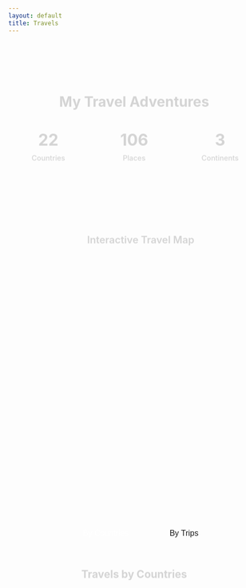 ```yaml
---
layout: default
title: Travels
---
```


<div class="hero">
  <h1>My Travel Adventures</h1>
  
  <div class="travel-stats">
    <div class="stat-item">
      <div class="stat-number">22</div>
      <div class="stat-label">Countries</div>
    </div>
    <div class="stat-item">
      <div class="stat-number">106</div>
      <div class="stat-label">Places</div>
    </div>
    <div class="stat-item">
      <div class="stat-number">3</div>
      <div class="stat-label">Continents</div>
    </div>
  </div>
</div>

<section class="content-section">
  
  <!-- Interactive Map -->
  <div class="map-section">
    <div class="map-header">
      <h3 class="map-title">
        <i data-feather="map" class="icon"></i>
        Interactive Travel Map
      </h3>
    </div>
    <div id="map"></div>
  </div>

  <!-- Navigation Tabs -->
  <div class="tab-navigation">
    <button class="tab-button active" onclick="showTab('countries')">
      <i data-feather="globe" class="icon"></i>
      By Countries
    </button>
    <button class="tab-button" onclick="showTab('trips')">
      <i data-feather="calendar" class="icon"></i>
      By Trips
    </button>
  </div>

  <!-- Travel by Trips -->
  <div class="travels-container" id="trips-tab" style="display: none;">
    <h2>Travels by Trips</h2>
    <div id="trips-container"></div>
  </div>

  <!-- Travel by Countries -->
  <div class="travels-container" id="countries-tab">
    <h2>Travels by Countries</h2>
    <div id="continents-container"></div>
  </div>

</section>

<link rel="stylesheet" href="https://cdnjs.cloudflare.com/ajax/libs/leaflet/1.9.4/leaflet.css" />
<script src="https://cdnjs.cloudflare.com/ajax/libs/leaflet/1.9.4/leaflet.min.js"></script>

<style>
/* Travel Page Styles - Consistent with site design */
.hero {
  text-align: center;
  padding: 3rem 0;
  margin-bottom: 3rem;
}

.hero h1 {
  margin-bottom: 1rem;
  color: var(--text-primary);
}

.hero p {
  font-size: 1.2rem;
  color: var(--text-secondary);
  max-width: 600px;
  margin: 0 auto 2rem;
}

.travel-stats {
  display: grid;
  grid-template-columns: repeat(3, 1fr);
  gap: 1rem;
  max-width: 500px;
  margin: 0 auto;
}

.stat-item {
  background: var(--bg-secondary);
  border: 1px solid var(--border);
  border-radius: 0.75rem;
  padding: 1.5rem 1rem;
  text-align: center;
  transition: transform 0.3s ease, box-shadow 0.3s ease;
}

.stat-item:hover {
  transform: translateY(-4px);
  box-shadow: 0 8px 25px var(--shadow-hover);
}

.stat-number {
  font-size: 2rem;
  font-weight: bold;
  color: var(--accent);
  margin-bottom: 0.5rem;
  display: block;
}

.stat-label {
  font-size: 0.9rem;
  color: var(--text-secondary);
  font-weight: 500;
}

.content-section {
  margin-bottom: 3rem;
}

/* Map Section - Matches site card styling */
.map-section {
  background: var(--bg-secondary);
  border: 1px solid var(--border);
  border-radius: 0.75rem;
  overflow: hidden;
  margin-bottom: 3rem;
  transition: transform 0.3s ease, box-shadow 0.3s ease;
}

.map-section:hover {
  transform: translateY(-2px);
  box-shadow: 0 8px 25px var(--shadow-hover);
}

.map-header {
  background: var(--bg-primary);
  padding: 1.5rem;
  border-bottom: 1px solid var(--border);
  text-align: center;
}

.map-title {
  font-size: 1.25rem;
  font-weight: 600;
  color: var(--text-primary);
  margin: 0;
  display: flex;
  align-items: center;
  justify-content: center;
  gap: 0.5rem;
}

#map {
  height: 500px;
  width: 100%;
}

/* Tab Navigation */
.tab-navigation {
  display: flex;
  gap: 0.5rem;
  margin-bottom: 2rem;
  justify-content: center;
}

.tab-button {
  display: flex;
  align-items: center;
  gap: 0.5rem;
  padding: 0.75rem 1.5rem;
  border: 1px solid var(--border);
  background: var(--bg-secondary);
  color: var(--text-primary);
  border-radius: 0.5rem;
  cursor: pointer;
  font-size: 1rem;
  font-weight: 500;
  transition: all 0.2s ease;
}

.tab-button:hover {
  background: var(--bg-primary);
  transform: translateY(-1px);
}

.tab-button.active {
  background: var(--accent);
  color: white;
  border-color: var(--accent);
}

.tab-button .icon {
  width: 18px;
  height: 18px;
}

/* Travels Container */
.travels-container {
  margin-bottom: 3rem;
}

.travels-container h2 {
  text-align: center;
  margin-bottom: 2rem;
  color: var(--text-primary);
}

/* Trip Sections */
.trip-section {
  background: var(--bg-secondary);
  border: 1px solid var(--border);
  border-radius: 0.75rem;
  margin-bottom: 1.5rem;
  overflow: hidden;
  transition: transform 0.3s ease, box-shadow 0.3s ease;
}

.trip-section:hover {
  transform: translateY(-2px);
  box-shadow: 0 8px 25px var(--shadow-hover);
}

.trip-header {
  background: var(--bg-primary);
  padding: 1rem 1.5rem;
  border-bottom: 1px solid var(--border);
}

.trip-title {
  font-size: 1.25rem;
  font-weight: 600;
  color: var(--text-primary);
  margin: 0 0 0.25rem 0;
  display: flex;
  align-items: center;
  gap: 0.5rem;
}

.trip-title .icon {
  width: 20px;
  height: 20px;
  color: var(--accent);
}

.trip-date {
  font-size: 0.9rem;
  color: var(--text-secondary);
  margin-bottom: 0.25rem;
}

.trip-summary {
  font-size: 0.875rem;
  color: var(--text-secondary);
}

.trip-places {
  padding: 1.5rem;
  display: grid;
  gap: 1rem;
}

.trip-country {
  background: var(--bg-primary);
  border: 1px solid var(--border);
  border-radius: 0.5rem;
  overflow: hidden;
}

.trip-country-header {
  padding: 0.75rem 1rem;
  font-weight: 600;
  color: var(--text-primary);
  background: var(--bg-secondary);
  border-bottom: 1px solid var(--border);
}

.trip-cities {
  padding: 1rem;
  display: grid;
  grid-template-columns: repeat(auto-fill, minmax(150px, 1fr));
  gap: 0.5rem;
}

/* Continent Sections - Match site card styling */
.continent-section {
  background: var(--bg-secondary);
  border: 1px solid var(--border);
  border-radius: 0.75rem;
  margin-bottom: 1.5rem;
  overflow: hidden;
  transition: transform 0.3s ease, box-shadow 0.3s ease;
}

.continent-section:hover {
  transform: translateY(-2px);
  box-shadow: 0 8px 25px var(--shadow-hover);
}

.continent-header {
  background: var(--bg-primary);
  padding: 1rem 1.5rem;
  border-bottom: 1px solid var(--border);
}

.continent-title {
  font-size: 1.25rem;
  font-weight: 600;
  color: var(--text-primary);
  margin: 0;
  display: flex;
  align-items: center;
  gap: 0.5rem;
}

.continent-title .icon {
  width: 20px;
  height: 20px;
  color: var(--accent);
}

.country-count {
  font-size: 0.875rem;
  color: var(--text-secondary);
  margin-left: 0.5rem;
}

.countries-grid {
  padding: 1.5rem;
  display: grid;
  gap: 1rem;
}

/* Country Items - Consistent with site interactive elements */
.country-item {
  background: var(--bg-primary);
  border: 1px solid var(--border);
  border-radius: 0.75rem;
  overflow: hidden;
  transition: transform 0.3s ease;
}

.country-item:hover {
  transform: translateY(-1px);
}

.country-button {
  width: 100%;
  text-align: left;
  padding: 1rem 1.5rem;
  background: none;
  border: none;
  cursor: pointer;
  transition: background-color 0.2s ease;
  display: flex;
  align-items: center;
  justify-content: space-between;
  color: var(--text-primary);
}

.country-button:hover {
  background: var(--bg-secondary);
}

.country-name {
  font-weight: 600;
  font-size: 1.1rem;
}

.country-info {
  display: flex;
  align-items: center;
  gap: 0.75rem;
}

.place-count {
  font-size: 0.875rem;
  color: var(--text-secondary);
}

.expand-arrow {
  transition: transform 0.2s ease;
  color: var(--accent);
  font-size: 1.2rem;
}

.expand-arrow.expanded {
  transform: rotate(90deg);
}

.cities-container {
  background: var(--bg-secondary);
  display: none;
  padding: 1.5rem;
  border-top: 1px solid var(--border);
}

.cities-container.expanded {
  display: block;
}

.cities-grid {
  display: grid;
  grid-template-columns: repeat(auto-fill, minmax(200px, 1fr));
  gap: 0.75rem;
}

.province-section {
  margin-bottom: 1.5rem;
}

.province-header {
  font-weight: 600;
  color: var(--text-primary);
  margin-bottom: 0.75rem;
  padding: 0.5rem 1rem;
  background: var(--bg-primary);
  border-radius: 0.5rem;
  border: 1px solid var(--border);
  display: flex;
  align-items: center;
  justify-content: space-between;
}

.province-count {
  font-size: 0.875rem;
  color: var(--text-secondary);
  font-weight: normal;
}

.city-tag {
  background: var(--accent);
  color: white;
  padding: 0.5rem 1rem;
  border-radius: 1rem;
  font-size: 0.875rem;
  text-align: center;
  font-weight: 500;
  transition: all 0.2s ease;
}

.city-tag:hover {
  transform: translateY(-1px);
  box-shadow: 0 2px 8px rgba(0,0,0,0.1);
}

.icon {
  width: 18px;
  height: 18px;
  stroke: currentColor;
  stroke-width: 2;
  fill: none;
  stroke-linecap: round;
  stroke-linejoin: round;
}

/* Mobile Responsive - Consistent with site patterns */
@media (max-width: 768px) {
  .hero {
    padding: 2rem 1rem;
  }
  
  .hero h1 {
    font-size: 2rem;
  }
  
  .travel-stats {
    grid-template-columns: repeat(3, 1fr);
    gap: 0.75rem;
  }
  
  .stat-item {
    padding: 1rem 0.75rem;
  }
  
  .stat-number {
    font-size: 1.5rem;
  }
  
  .tab-navigation {
    flex-direction: column;
    align-items: center;
    gap: 0.5rem;
  }
  
  .tab-button {
    width: 200px;
    justify-content: center;
  }
  
  .trip-cities,
  .cities-grid {
    grid-template-columns: repeat(auto-fill, minmax(150px, 1fr));
    gap: 0.5rem;
  }
}

@media (max-width: 480px) {
  .travel-stats {
    grid-template-columns: 1fr;
    max-width: 200px;
  }
  
  .countries-grid,
  .trip-places {
    padding: 1rem;
  }
  
  .country-button {
    padding: 0.75rem 1rem;
  }
  
  .cities-container {
    padding: 1rem;
  }
}

/* Smooth animations - Matches site style */
.hero,
.map-section,
.travels-container {
  animation: fadeInUp 0.6s ease-out;
}

@keyframes fadeInUp {
  from {
    opacity: 0;
    transform: translateY(20px);
  }
  to {
    opacity: 1;
    transform: translateY(0);
  }
}
</style>

<script>
// Travel data organized by country/region
const travels = {
  'Canada': {
    'British Columbia': [
      'Victoria', 'Vancouver', 'Tofino', 'Nanaimo', 'Whistler', 'Kamloops', 'Kelowna', 'Vernon',
      'Salmon Arm', 'Harrison Hot Springs', 'Williams Lake', 'Quesnel', 'Barkerville',
      'Grand Forks', 'Parksville', 'Duncan', 'Saltspring Island', 'North Pender Island',
      'South Pender Island', 'Galiano', 'Mayne Island', 'Sidney', 'Langford', 'Squamish',
      'Lake Cowichan', 'Merritt', 'Penticton', 'Revelstoke', 'Kimberley', 'Castlegar',
      'Nelson', 'Trail', 'Cranbrook', 'Chase', 'Lake Louise', 'Golden'
    ],
    'Alberta': [
      'Calgary', 'Drumheller', 'Head-Smashed-In Buffalo Jump', 'Medicine Hat', 'Lethbridge'
    ],
    'Saskatchewan': [
      'Moose Jaw', 'Kerrobert', 'Dodsland', 'North Battleford'
    ],
    'New Brunswick': [
      'Saint John', 'Hampton'
    ]
  },
  'United States': ['Seattle', 'Portland', 'Port Angeles', 'Honolulu'],
  'South Korea': ['Seoul', 'Andong', 'Gyeongju', 'Sokcho', 'Gangneung', 'Busan', 'Incheon'],
  'Japan': ['Tokyo'],
  'Cuba': ['Havana'],
  'Mexico': ['Puerto Vallarta'],
  'United Kingdom': ['London', 'Oxford', 'Bath', 'Edinburgh', 'Aberdeen', 'Belfast', 'Lerwick', 'Scalloway'],
  'Ireland': ['Dublin', 'Galway'],
  'France': ['Paris', 'Strasbourg', 'Dunkirk', 'Dieppe', 'Troyes'],
  'Belgium': ['Bruges'],
  'Netherlands': ['Amsterdam', 'Leiden', 'Noordwijk', 'Utrecht'],
  'Germany': ['Berlin', 'Munich', 'Dresden'],
  'Czech Republic': ['Prague', 'Cesky Krumlov'],
  'Austria': ['Vienna', 'Innsbruck'],
  'Slovakia': ['Bratislava'],
  'Slovenia': ['Ljubljana'],
  'Italy': ['Trieste', 'Venice', 'Verona', 'Rome', 'Florence', 'Pisa'],
  'Hungary': ['Budapest'],
  'Croatia': ['Zagreb'],
  'Greece': ['Athens', 'Aegina'],
  'Spain': ['Barcelona', 'Granada', 'Seville', 'Ronda'],
  'Portugal': ['Lisbon', 'Sintra']
};

// Trip data with date ranges
const trips = {
  'Seoul National University Exchange': {
    date: 'Fall 2022',
    description: 'Exchange semester at Seoul National University',
    countries: {
      'South Korea': ['Seoul', 'Andong', 'Gyeongju', 'Sokcho', 'Gangneung', 'Busan', 'Incheon'],
      'Japan': ['Tokyo']
    }
  },
  'Europe Trip 1': {
    date: 'Summer 2019',
    description: 'First major European trip',
    countries: {
      'United Kingdom': ['London', 'Oxford', 'Bath'],
      'France': ['Paris', 'Strasbourg', 'Dunkirk', 'Dieppe', 'Troyes'],
      'Belgium': ['Bruges'],
      'Germany': ['Munich']
    }
  },
  'Post-Graduation Europe Backpacking': {
    date: 'Fall 2023',
    description: 'Three months across as much of Europe as I could get to',
    countries: {
      'Ireland': ['Dublin', 'Galway'],
      'United Kingdom': ['Edinburgh', 'Aberdeen', 'Belfast', 'Lerwick', 'Scalloway'],
      'Netherlands': ['Amsterdam', 'Leiden', 'Noordwijk', 'Utrecht'],
      'Germany': ['Berlin', 'Munich', 'Dresden'],
      'Czech Republic': ['Prague', 'Cesky Krumlov'],
      'Austria': ['Vienna', 'Innsbruck'],
      'Slovakia': ['Bratislava'],
      'Slovenia': ['Ljubljana'],
      'Italy': ['Trieste', 'Venice', 'Verona', 'Rome', 'Florence', 'Pisa'],
      'Hungary': ['Budapest'],
      'Croatia': ['Zagreb'],
      'Greece': ['Athens', 'Aegina'],
      'Spain': ['Barcelona', 'Granada', 'Seville', 'Ronda'],
      'Portugal': ['Lisbon', 'Sintra']
    }
  }
};

const continents = {
  'North America': ['Canada', 'United States', 'Mexico', 'Cuba'],
  'Europe': ['United Kingdom', 'Ireland', 'France', 'Belgium', 'Netherlands', 'Germany', 'Czech Republic', 'Austria', 'Slovakia', 'Slovenia', 'Italy', 'Hungary', 'Croatia', 'Greece', 'Spain', 'Portugal'],
  'Asia': ['South Korea', 'Japan'],
  'Oceania': []
};

// GPS coordinates from the GPX file (cleaned up)
const coordinates = [
  { name: 'Berlin', lat: 52.517048, lon: 13.388881, country: 'Germany' },
  { name: 'Andong', lat: 36.563483, lon: 128.72607, country: 'South Korea' },
  { name: 'Gyeongju', lat: 35.855687, lon: 129.22488, country: 'South Korea' },
  { name: 'Seoul', lat: 37.56668, lon: 126.97829, country: 'South Korea' },
  { name: 'Victoria', lat: 48.428319, lon: -123.36495, country: 'Canada' },
  { name: 'Vancouver', lat: 49.260878, lon: -123.11394, country: 'Canada' },
  { name: 'Seattle', lat: 47.603838, lon: -122.33005, country: 'United States' },
  { name: 'Portland', lat: 45.52026, lon: -122.67419, country: 'United States' },
  { name: 'Calgary', lat: 51.046107, lon: -114.06546, country: 'Canada' },
  { name: 'Kamloops', lat: 50.675839, lon: -120.33942, country: 'Canada' },
  { name: 'Kelowna', lat: 49.887907, lon: -119.49588, country: 'Canada' },
  { name: 'Vernon', lat: 50.266868, lon: -119.27182, country: 'Canada' },
  { name: 'Nanaimo', lat: 49.163877, lon: -123.93813, country: 'Canada' },
  { name: 'Moose Jaw', lat: 50.401506, lon: -105.5429, country: 'Canada' },
  { name: 'Kerrobert', lat: 51.915888, lon: -109.13654, country: 'Canada' },
  { name: 'Saint John', lat: 45.278751, lon: -66.058044, country: 'Canada' },
  { name: 'Havana', lat: 23.135292, lon: -82.358954, country: 'Cuba' },
  { name: 'London', lat: 51.507318, lon: -0.12765171, country: 'United Kingdom' },
  { name: 'Paris', lat: 48.853496, lon: 2.3483923, country: 'France' },
  { name: 'Munich', lat: 48.1371, lon: 11.575364, country: 'Germany' },
  { name: 'Strasbourg', lat: 48.584604, lon: 7.7507052, country: 'France' },
  { name: 'Bruges', lat: 51.208541, lon: 3.2267837, country: 'Belgium' },
  { name: 'Dunkirk', lat: 51.034773, lon: 2.3772314, country: 'France' },
  { name: 'Dieppe', lat: 49.924611, lon: 1.0791279, country: 'France' },
  { name: 'Troyes', lat: 48.297175, lon: 4.0746193, country: 'France' },
  { name: 'Oxford', lat: 51.752026, lon: -1.2578703, country: 'United Kingdom' },
  { name: 'Bath', lat: 51.381388, lon: -2.359679, country: 'United Kingdom' },
  { name: 'Tofino', lat: 49.152964, lon: -125.90471, country: 'Canada' },
  { name: 'Drumheller', lat: 51.466271, lon: -112.70466, country: 'Canada' },
  { name: 'Head-Smashed-In Buffalo Jump', lat: 49.707542, lon: -113.65304, country: 'Canada' },
  { name: 'Dodsland', lat: 51.8, lon: -108.83333, country: 'Canada' },
  { name: 'Medicine Hat', lat: 50.043029, lon: -110.67902, country: 'Canada' },
  { name: 'Golden', lat: 51.298258, lon: -116.96428, country: 'Canada' },
  { name: 'Salmon Arm', lat: 50.700506, lon: -119.27905, country: 'Canada' },
  { name: 'Harrison Hot Springs', lat: 49.299175, lon: -121.78461, country: 'Canada' },
  { name: 'North Battleford', lat: 52.776177, lon: -108.30047, country: 'Canada' },
  { name: 'Hampton', lat: 45.530663, lon: -65.835729, country: 'Canada' },
  { name: 'Williams Lake', lat: 52.129266, lon: -122.13972, country: 'Canada' },
  { name: 'Quesnel', lat: 52.979428, lon: -122.49363, country: 'Canada' },
  { name: 'Barkerville', lat: 53.066669, lon: -121.51667, country: 'Canada' },
  { name: 'Whistler', lat: 50.117189, lon: -122.9543, country: 'Canada' },
  { name: 'Grand Forks', lat: 49.031218, lon: -118.43922, country: 'Canada' },
  { name: 'Parksville', lat: 49.317951, lon: -124.31176, country: 'Canada' },
  { name: 'Duncan', lat: 48.778688, lon: -123.70804, country: 'Canada' },
  { name: 'Saltspring Island', lat: 48.825067, lon: -123.48811, country: 'Canada' },
  { name: 'North Pender Island', lat: 48.778766, lon: -123.28174, country: 'Canada' },
  { name: 'Galiano', lat: 48.884985, lon: -123.35099, country: 'Canada' },
  { name: 'Sokcho', lat: 38.206957, lon: 128.59134, country: 'South Korea' },
  { name: 'Gangneung', lat: 37.752531, lon: 128.87595, country: 'South Korea' },
  { name: 'Busan', lat: 35.179953, lon: 129.07524, country: 'South Korea' },
  { name: 'Incheon', lat: 37.455999, lon: 126.7052, country: 'South Korea' },
  { name: 'Mayne Island', lat: 48.845192, lon: -123.28701, country: 'Canada' },
  { name: 'Chase', lat: 50.819335, lon: -119.68618, country: 'Canada' },
  { name: 'Lake Louise', lat: 51.417847, lon: -116.21667, country: 'Canada' },
  { name: 'South Pender Island', lat: 48.749504, lon: -123.21456, country: 'Canada' },
  { name: 'Sidney', lat: 48.65058, lon: -123.39832, country: 'Canada' },
  { name: 'Langford', lat: 48.449775, lon: -123.50465, country: 'Canada' },
  { name: 'Puerto Vallarta', lat: 20.747505, lon: -105.32789, country: 'Mexico' },
  { name: 'Tokyo', lat: 35.681267, lon: 139.75765, country: 'Japan' },
  { name: 'Lerwick', lat: 60.153136, lon: -1.1427297, country: 'United Kingdom' },
  { name: 'Edinburgh', lat: 55.953349, lon: -3.1883744, country: 'United Kingdom' },
  { name: 'Aberdeen', lat: 57.148247, lon: -2.0927885, country: 'United Kingdom' },
  { name: 'Prague', lat: 50.087466, lon: 14.421252, country: 'Czech Republic' },
  { name: 'Amsterdam', lat: 52.37308, lon: 4.8924525, country: 'Netherlands' },
  { name: 'Leiden', lat: 52.159472, lon: 4.4908982, country: 'Netherlands' },
  { name: 'Noordwijk', lat: 52.24109, lon: 4.4461804, country: 'Netherlands' },
  { name: 'Utrecht', lat: 52.090705, lon: 5.1215822, country: 'Netherlands' },
  { name: 'Cesky Krumlov', lat: 48.810652, lon: 14.315058, country: 'Czech Republic' },
  { name: 'Dublin', lat: 53.34939, lon: -6.2605555, country: 'Ireland' },
  { name: 'Galway', lat: 53.274412, lon: -9.0490612, country: 'Ireland' },
  { name: 'Belfast', lat: 54.596391, lon: -5.9301831, country: 'United Kingdom' },
  { name: 'Scalloway', lat: 60.137137, lon: -1.275271, country: 'United Kingdom' },
  { name: 'Vienna', lat: 48.208363, lon: 16.372485, country: 'Austria' },
  { name: 'Bratislava', lat: 48.1517, lon: 17.109306, country: 'Slovakia' },
  { name: 'Innsbruck', lat: 47.296536, lon: 11.40307, country: 'Austria' },
  { name: 'Dresden', lat: 51.049317, lon: 13.738126, country: 'Germany' },
  { name: 'Verona', lat: 45.438503, lon: 10.992402, country: 'Italy' },
  { name: 'Venice', lat: 45.437178, lon: 12.33458, country: 'Italy' },
  { name: 'Trieste', lat: 45.649648, lon: 13.777265, country: 'Italy' },
  { name: 'Zagreb', lat: 45.813097, lon: 15.97728, country: 'Croatia' },
  { name: 'Budapest', lat: 47.497884, lon: 19.040146, country: 'Hungary' },
  { name: 'Ljubljana', lat: 46.050023, lon: 14.506912, country: 'Slovenia' },
  { name: 'Athens', lat: 37.975551, lon: 23.734827, country: 'Greece' },
  { name: 'Aegina', lat: 37.746703, lon: 23.430626, country: 'Greece' },
  { name: 'Rome', lat: 41.89332, lon: 12.482932, country: 'Italy' },
  { name: 'Florence', lat: 43.769874, lon: 11.255559, country: 'Italy' },
  { name: 'Pisa', lat: 43.715927, lon: 10.401844, country: 'Italy' },
  { name: 'Barcelona', lat: 41.393688, lon: 2.1636562, country: 'Spain' },
  { name: 'Granada', lat: 37.173504, lon: -3.5995464, country: 'Spain' },
  { name: 'Seville', lat: 37.388627, lon: -5.9953387, country: 'Spain' },
  { name: 'Lisbon', lat: 38.707737, lon: -9.1365706, country: 'Portugal' },
  { name: 'Kimberley', lat: 49.685086, lon: -115.98193, country: 'Canada' },
  { name: 'Castlegar', lat: 49.316161, lon: -117.66357, country: 'Canada' },
  { name: 'Nelson', lat: 49.494881, lon: -117.29003, country: 'Canada' },
  { name: 'Trail', lat: 49.094543, lon: -117.70979, country: 'Canada' },
  { name: 'Ronda', lat: 36.742138, lon: -5.1666004, country: 'Spain' },
  { name: 'Port Angeles', lat: 48.118138, lon: -123.43075, country: 'United States' },
  { name: 'Squamish', lat: 49.698079, lon: -123.15587, country: 'Canada' },
  { name: 'Lake Cowichan', lat: 48.825948, lon: -124.05628, country: 'Canada' },
  { name: 'Merritt', lat: 50.112478, lon: -120.78841, country: 'Canada' },
  { name: 'Penticton', lat: 49.500316, lon: -119.59326, country: 'Canada' },
  { name: 'Revelstoke', lat: 50.998056, lon: -118.19567, country: 'Canada' },
  { name: 'Cranbrook', lat: 49.510739, lon: -115.76727, country: 'Canada' },
  { name: 'Lethbridge', lat: 49.694581, lon: -112.8331, country: 'Canada' },
  { name: 'Sintra', lat: 38.798461, lon: -9.3881004, country: 'Portugal' },
  { name: 'Honolulu', lat: 21.304551, lon: -157.85568, country: 'United States' }
];

let map;
let markersLayer;
const expandedCountries = new Set();
let currentTab = 'countries';

// Country colors for map visualization
const countryColors = {
  'Canada': '#FF6B6B',
  'United States': '#4ECDC4',
  'Mexico': '#45B7D1',
  'Cuba': '#96CEB4',
  'United Kingdom': '#FFEAA7',
  'Ireland': '#DDA0DD',
  'France': '#74B9FF',
  'Belgium': '#A29BFE',
  'Netherlands': '#FD79A8',
  'Germany': '#FDCB6E',
  'Czech Republic': '#6C5CE7',
  'Austria': '#E17055',
  'Slovakia': '#00B894',
  'Slovenia': '#00CEC9',
  'Italy': '#FF7675',
  'Hungary': '#F39C12',
  'Croatia': '#3498DB',
  'Greece': '#9B59B6',
  'Spain': '#E74C3C',
  'Portugal': '#F1C40F',
  'South Korea': '#2ECC71',
  'Japan': '#E67E22'
};

function getContinentForCountry(country) {
  for (const [continent, countries] of Object.entries(continents)) {
    if (countries.includes(country)) {
      return continent;
    }
  }
  return 'Other';
}

function showTab(tabName) {
  currentTab = tabName;
  
  // Update tab buttons
  document.querySelectorAll('.tab-button').forEach(btn => {
    btn.classList.remove('active');
  });
  document.querySelector(`[onclick="showTab('${tabName}')"]`).classList.add('active');
  
  // Show/hide tab content
  document.getElementById('trips-tab').style.display = tabName === 'trips' ? 'block' : 'none';
  document.getElementById('countries-tab').style.display = tabName === 'countries' ? 'block' : 'none';
}

function toggleCountry(country) {
  const citiesContainer = document.getElementById(`cities-${country.replace(/\s+/g, '-').replace(/[^a-zA-Z0-9-]/g, '')}`);
  const arrow = document.getElementById(`arrow-${country.replace(/\s+/g, '-').replace(/[^a-zA-Z0-9-]/g, '')}`);
  
  if (expandedCountries.has(country)) {
    expandedCountries.delete(country);
    citiesContainer.classList.remove('expanded');
    arrow.classList.remove('expanded');
  } else {
    expandedCountries.add(country);
    citiesContainer.classList.add('expanded');
    arrow.classList.add('expanded');
  }
}

function initializeMap() {
  if (typeof L === 'undefined') {
    console.error('Leaflet not loaded');
    return;
  }
  
  map = L.map('map').setView([50.0, 10.0], 2);
  
  L.tileLayer('https://{s}.tile.openstreetmap.org/{z}/{x}/{y}.png', {
    attribution: '© OpenStreetMap contributors'
  }).addTo(map);

  markersLayer = L.layerGroup().addTo(map);
  
  // Add markers for all coordinates
  coordinates.forEach(coord => {
    const color = countryColors[coord.country] || '#333333';
    const marker = L.circleMarker([coord.lat, coord.lon], {
      radius: 6,
      fillColor: color,
      color: '#ffffff',
      weight: 2,
      opacity: 1,
      fillOpacity: 0.8
    }).bindPopup(`<strong>${coord.name}</strong><br>${coord.country}`);
    
    markersLayer.addLayer(marker);
  });
}

function renderTrips() {
  const container = document.getElementById('trips-container');

  container.innerHTML = Object.entries(trips).map(([tripName, tripData]) => `
    <div class="trip-section">
      <div class="trip-header">
        <h3 class="trip-title">
          <i data-feather="map-pin" class="icon"></i>
          ${tripName}
        </h3>
        <div class="trip-date">${tripData.date}</div>
        <div class="trip-summary">${tripData.description}</div>
      </div>
      
      <div class="trip-places">
        ${Object.entries(tripData.countries).map(([country, places]) => `
          <div class="trip-country">
            <div class="trip-country-header">${country} (${places.length} places)</div>
            <div class="trip-cities">
              ${places.map(place => `<div class="city-tag">${place}</div>`).join('')}
            </div>
          </div>
        `).join('')}
      </div>
    </div>
  `).join('');
  
  // Initialize Feather icons for the dynamically added content
  if (typeof feather !== 'undefined') {
    feather.replace();
  }
}

function renderTravelTracker() {
  const container = document.getElementById('continents-container');

  const groupedByContinents = {};
  
  Object.entries(travels).forEach(([country, places]) => {
    const continent = getContinentForCountry(country);
    if (!groupedByContinents[continent]) {
      groupedByContinents[continent] = {};
    }
    groupedByContinents[continent][country] = places;
  });

  container.innerHTML = Object.entries(groupedByContinents).map(([continent, countries]) => `
    <div class="continent-section">
      <div class="continent-header">
        <h3 class="continent-title">
          <i data-feather="map" class="icon"></i>
          ${continent}
          <span class="country-count">(${Object.keys(countries).length} countries)</span>
        </h3>
      </div>
      
      <div class="countries-grid">
        ${Object.entries(countries).map(([country, places]) => {
          const countryId = country.replace(/\s+/g, '-').replace(/[^a-zA-Z0-9-]/g, '');
          
          if (country === 'Canada') {
            const totalCanadianPlaces = Object.values(places).flat().length;
            return `
              <div class="country-item">
                <button class="country-button" onclick="toggleCountry('${country}')">
                  <span class="country-name">${country}</span>
                  <div class="country-info">
                    <span class="place-count">
                      ${totalCanadianPlaces} places across ${Object.keys(places).length} provinces
                    </span>
                    <div class="expand-arrow" id="arrow-${countryId}">▶</div>
                  </div>
                </button>
                
                <div class="cities-container" id="cities-${countryId}">
                  ${Object.entries(places).map(([province, cities]) => `
                    <div class="province-section">
                      <div class="province-header">
                        ${province}
                        <span class="province-count">${cities.length} places</span>
                      </div>
                      <div class="cities-grid">
                        ${cities.map(city => `<div class="city-tag">${city}</div>`).join('')}
                      </div>
                    </div>
                  `).join('')}
                </div>
              </div>
            `;
          } else {
            return `
              <div class="country-item">
                <button class="country-button" onclick="toggleCountry('${country}')">
                  <span class="country-name">${country}</span>
                  <div class="country-info">
                    <span class="place-count">
                      ${places.length} ${places.length === 1 ? 'place' : 'places'}
                    </span>
                    <div class="expand-arrow" id="arrow-${countryId}">▶</div>
                  </div>
                </button>
                
                <div class="cities-container" id="cities-${countryId}">
                  <div class="cities-grid">
                    ${places.map(city => `<div class="city-tag">${city}</div>`).join('')}
                  </div>
                </div>
              </div>
            `;
          }
        }).join('')}
      </div>
    </div>
  `).join('');
  
  // Initialize Feather icons for the dynamically added content
  if (typeof feather !== 'undefined') {
    feather.replace();
  }
}

// Initialize everything when page loads
document.addEventListener('DOMContentLoaded', function() {
  renderTrips();
  renderTravelTracker();
  setTimeout(initializeMap, 100);

  // Set default tab to countries
  showTab('countries');

  // Initialize Feather icons
  if (typeof feather !== 'undefined') {
    feather.replace();
  }
});
</script>

